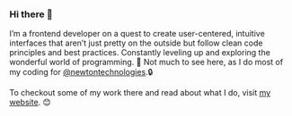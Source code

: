 ### Hi there 👋

I’m a frontend developer on a quest to create user-centered, intuitive interfaces that aren’t just pretty on the outside but follow clean code principles and best practices. Constantly leveling up and exploring the wonderful world of programming. 🚀 Not much to see here, as I do most of my coding for [@newtontechnologies](https://github.com/newtontechnologies).🔒

To checkout some of my work there and read about what I do, visit [my website](https://eva-machova.cz/). 😊 
<!--
**EvaMach/EvaMach** is a ✨ _special_ ✨ repository because its `README.md` (this file) appears on your GitHub profile.

Here are some ideas to get you started:

- 🔭 I’m currently working on ...
- 🌱 I’m currently learning ...
- 👯 I’m looking to collaborate on ...
- 🤔 I’m looking for help with ...
- 💬 Ask me about ...
- 📫 How to reach me: ...
- 😄 Pronouns: ...
- ⚡ Fun fact: ...
-->
